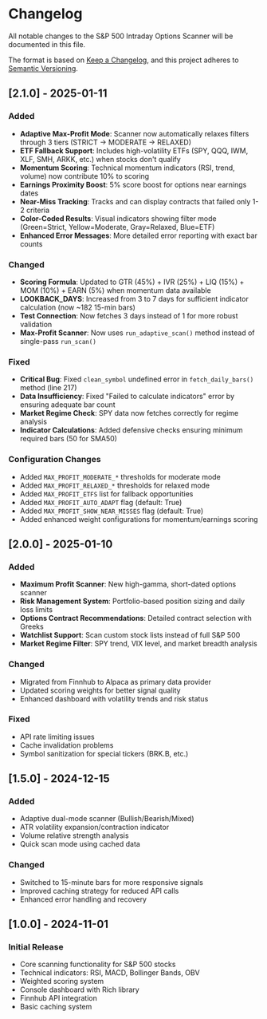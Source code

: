 # Changelog

All notable changes to the S&P 500 Intraday Options Scanner will be documented in this file.

The format is based on [Keep a Changelog](https://keepachangelog.com/en/1.0.0/),
and this project adheres to [Semantic Versioning](https://semver.org/spec/v2.0.0.html).

## [2.1.0] - 2025-01-11

### Added
- **Adaptive Max-Profit Mode**: Scanner now automatically relaxes filters through 3 tiers (STRICT → MODERATE → RELAXED)
- **ETF Fallback Support**: Includes high-volatility ETFs (SPY, QQQ, IWM, XLF, SMH, ARKK, etc.) when stocks don't qualify
- **Momentum Scoring**: Technical momentum indicators (RSI, trend, volume) now contribute 10% to scoring
- **Earnings Proximity Boost**: 5% score boost for options near earnings dates
- **Near-Miss Tracking**: Tracks and can display contracts that failed only 1-2 criteria
- **Color-Coded Results**: Visual indicators showing filter mode (Green=Strict, Yellow=Moderate, Gray=Relaxed, Blue=ETF)
- **Enhanced Error Messages**: More detailed error reporting with exact bar counts

### Changed
- **Scoring Formula**: Updated to GTR (45%) + IVR (25%) + LIQ (15%) + MOM (10%) + EARN (5%) when momentum data available
- **LOOKBACK_DAYS**: Increased from 3 to 7 days for sufficient indicator calculation (now ~182 15-min bars)
- **Test Connection**: Now fetches 3 days instead of 1 for more robust validation
- **Max-Profit Scanner**: Now uses `run_adaptive_scan()` method instead of single-pass `run_scan()`

### Fixed
- **Critical Bug**: Fixed `clean_symbol` undefined error in `fetch_daily_bars()` method (line 217)
- **Data Insufficiency**: Fixed "Failed to calculate indicators" error by ensuring adequate bar count
- **Market Regime Check**: SPY data now fetches correctly for regime analysis
- **Indicator Calculations**: Added defensive checks ensuring minimum required bars (50 for SMA50)

### Configuration Changes
- Added `MAX_PROFIT_MODERATE_*` thresholds for moderate mode
- Added `MAX_PROFIT_RELAXED_*` thresholds for relaxed mode
- Added `MAX_PROFIT_ETFS` list for fallback opportunities
- Added `MAX_PROFIT_AUTO_ADAPT` flag (default: True)
- Added `MAX_PROFIT_SHOW_NEAR_MISSES` flag (default: True)
- Added enhanced weight configurations for momentum/earnings scoring

## [2.0.0] - 2025-01-10

### Added
- **Maximum Profit Scanner**: New high-gamma, short-dated options scanner
- **Risk Management System**: Portfolio-based position sizing and daily loss limits
- **Options Contract Recommendations**: Detailed contract selection with Greeks
- **Watchlist Support**: Scan custom stock lists instead of full S&P 500
- **Market Regime Filter**: SPY trend, VIX level, and market breadth analysis

### Changed
- Migrated from Finnhub to Alpaca as primary data provider
- Updated scoring weights for better signal quality
- Enhanced dashboard with volatility trends and risk status

### Fixed
- API rate limiting issues
- Cache invalidation problems
- Symbol sanitization for special tickers (BRK.B, etc.)

## [1.5.0] - 2024-12-15

### Added
- Adaptive dual-mode scanner (Bullish/Bearish/Mixed)
- ATR volatility expansion/contraction indicator
- Volume relative strength analysis
- Quick scan mode using cached data

### Changed
- Switched to 15-minute bars for more responsive signals
- Improved caching strategy for reduced API calls
- Enhanced error handling and recovery

## [1.0.0] - 2024-11-01

### Initial Release
- Core scanning functionality for S&P 500 stocks
- Technical indicators: RSI, MACD, Bollinger Bands, OBV
- Weighted scoring system
- Console dashboard with Rich library
- Finnhub API integration
- Basic caching system